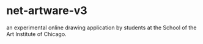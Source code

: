 # net-artware-v3
an experimental online drawing application by students at the School of the Art Institute of Chicago. 
